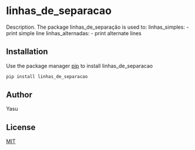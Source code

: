 # linhas_de_separacao

Description. 
The package linhas_de_separação is used to:
	linhas_simples:
		- print simple line
	linhas_alternadas:
		- print alternate lines

## Installation

Use the package manager [pip](https://pip.pypa.io/en/stable/) to install linhas_de_separacao

```bash
pip install linhas_de_separacao
```

## Author
Yasu

## License
[MIT](https://choosealicense.com/licenses/mit/)